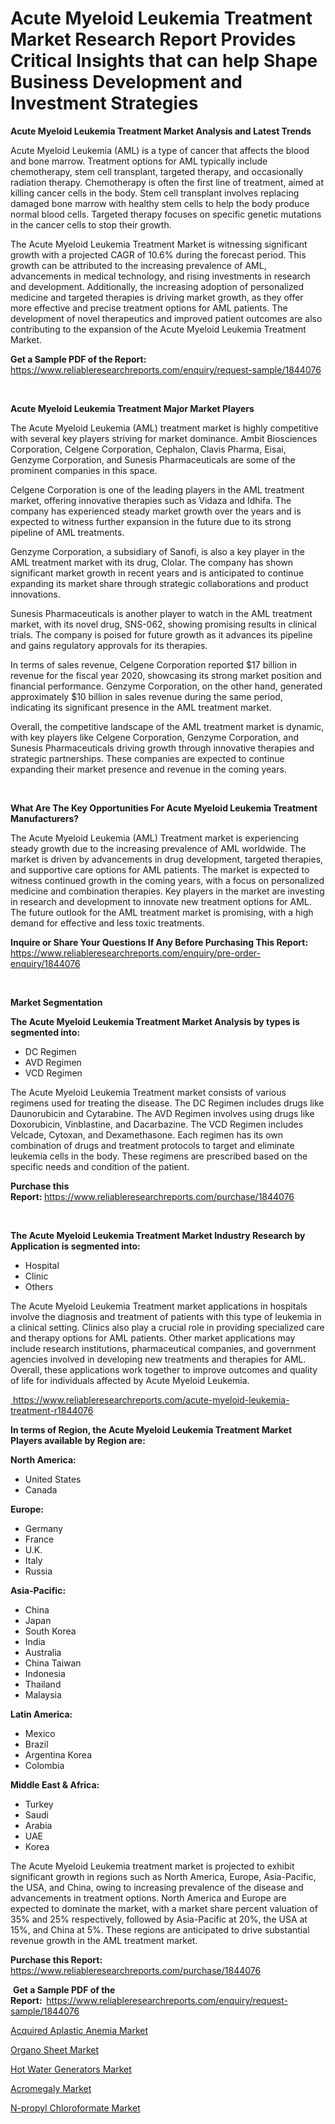<p><h1>Acute Myeloid Leukemia Treatment Market Research Report Provides Critical Insights that can help Shape Business Development and Investment Strategies</h1></p><p><strong>Acute Myeloid Leukemia Treatment Market Analysis and Latest Trends</strong></p>
<p><p>Acute Myeloid Leukemia (AML) is a type of cancer that affects the blood and bone marrow. Treatment options for AML typically include chemotherapy, stem cell transplant, targeted therapy, and occasionally radiation therapy. Chemotherapy is often the first line of treatment, aimed at killing cancer cells in the body. Stem cell transplant involves replacing damaged bone marrow with healthy stem cells to help the body produce normal blood cells. Targeted therapy focuses on specific genetic mutations in the cancer cells to stop their growth.</p><p>The Acute Myeloid Leukemia Treatment Market is witnessing significant growth with a projected CAGR of 10.6% during the forecast period. This growth can be attributed to the increasing prevalence of AML, advancements in medical technology, and rising investments in research and development. Additionally, the increasing adoption of personalized medicine and targeted therapies is driving market growth, as they offer more effective and precise treatment options for AML patients. The development of novel therapeutics and improved patient outcomes are also contributing to the expansion of the Acute Myeloid Leukemia Treatment Market.</p></p>
<p><strong>Get a Sample PDF of the Report:&nbsp;</strong> <a href="https://www.reliableresearchreports.com/enquiry/request-sample/1844076">https://www.reliableresearchreports.com/enquiry/request-sample/1844076</a></p>
<p>&nbsp;</p>
<p><strong>Acute Myeloid Leukemia Treatment Major Market Players</strong></p>
<p><p>The Acute Myeloid Leukemia (AML) treatment market is highly competitive with several key players striving for market dominance. Ambit Biosciences Corporation, Celgene Corporation, Cephalon, Clavis Pharma, Eisai, Genzyme Corporation, and Sunesis Pharmaceuticals are some of the prominent companies in this space.</p><p>Celgene Corporation is one of the leading players in the AML treatment market, offering innovative therapies such as Vidaza and Idhifa. The company has experienced steady market growth over the years and is expected to witness further expansion in the future due to its strong pipeline of AML treatments.</p><p>Genzyme Corporation, a subsidiary of Sanofi, is also a key player in the AML treatment market with its drug, Clolar. The company has shown significant market growth in recent years and is anticipated to continue expanding its market share through strategic collaborations and product innovations.</p><p>Sunesis Pharmaceuticals is another player to watch in the AML treatment market, with its novel drug, SNS-062, showing promising results in clinical trials. The company is poised for future growth as it advances its pipeline and gains regulatory approvals for its therapies.</p><p>In terms of sales revenue, Celgene Corporation reported $17 billion in revenue for the fiscal year 2020, showcasing its strong market position and financial performance. Genzyme Corporation, on the other hand, generated approximately $10 billion in sales revenue during the same period, indicating its significant presence in the AML treatment market.</p><p>Overall, the competitive landscape of the AML treatment market is dynamic, with key players like Celgene Corporation, Genzyme Corporation, and Sunesis Pharmaceuticals driving growth through innovative therapies and strategic partnerships. These companies are expected to continue expanding their market presence and revenue in the coming years.</p></p>
<p>&nbsp;</p>
<p><strong>What Are The Key Opportunities For Acute Myeloid Leukemia Treatment Manufacturers?</strong></p>
<p><p>The Acute Myeloid Leukemia (AML) Treatment market is experiencing steady growth due to the increasing prevalence of AML worldwide. The market is driven by advancements in drug development, targeted therapies, and supportive care options for AML patients. The market is expected to witness continued growth in the coming years, with a focus on personalized medicine and combination therapies. Key players in the market are investing in research and development to innovate new treatment options for AML. The future outlook for the AML treatment market is promising, with a high demand for effective and less toxic treatments.</p></p>
<p><strong>Inquire or Share Your Questions If Any Before Purchasing This Report:</strong> <a href="https://www.reliableresearchreports.com/enquiry/pre-order-enquiry/1844076">https://www.reliableresearchreports.com/enquiry/pre-order-enquiry/1844076</a></p>
<p>&nbsp;</p>
<p><strong>Market Segmentation</strong></p>
<p><strong>The Acute Myeloid Leukemia Treatment Market Analysis by types is segmented into:</strong></p>
<p><ul><li>DC Regimen</li><li>AVD Regimen</li><li>VCD Regimen</li></ul></p>
<p><p>The Acute Myeloid Leukemia Treatment market consists of various regimens used for treating the disease. The DC Regimen includes drugs like Daunorubicin and Cytarabine. The AVD Regimen involves using drugs like Doxorubicin, Vinblastine, and Dacarbazine. The VCD Regimen includes Velcade, Cytoxan, and Dexamethasone. Each regimen has its own combination of drugs and treatment protocols to target and eliminate leukemia cells in the body. These regimens are prescribed based on the specific needs and condition of the patient.</p></p>
<p><strong>Purchase this Report:&nbsp;</strong><a href="https://www.reliableresearchreports.com/purchase/1844076">https://www.reliableresearchreports.com/purchase/1844076</a></p>
<p>&nbsp;</p>
<p><strong>The Acute Myeloid Leukemia Treatment Market Industry Research by Application is segmented into:</strong></p>
<p><ul><li>Hospital</li><li>Clinic</li><li>Others</li></ul></p>
<p><p>The Acute Myeloid Leukemia Treatment market applications in hospitals involve the diagnosis and treatment of patients with this type of leukemia in a clinical setting. Clinics also play a crucial role in providing specialized care and therapy options for AML patients. Other market applications may include research institutions, pharmaceutical companies, and government agencies involved in developing new treatments and therapies for AML. Overall, these applications work together to improve outcomes and quality of life for individuals affected by Acute Myeloid Leukemia.</p></p>
<p><a href="https://www.reliableresearchreports.com/acute-myeloid-leukemia-treatment-r1844076">&nbsp;https://www.reliableresearchreports.com/acute-myeloid-leukemia-treatment-r1844076</a></p>
<p><strong>In terms of Region, the Acute Myeloid Leukemia Treatment Market Players available by Region are:</strong></p>
<p>
    <p> <strong> North America: </strong>
        <ul>
            <li>United States</li>
            <li>Canada</li>
        </ul>
        </p> 
    <p> <strong> Europe: </strong>
        <ul>
            <li>Germany</li>
            <li>France</li>
            <li>U.K.</li>
            <li>Italy</li>
            <li>Russia</li>
        </ul>
        </p> 
    <p> <strong> Asia-Pacific: </strong>
        <ul>
            <li>China</li>
            <li>Japan</li>
            <li>South Korea</li>
            <li>India</li>
            <li>Australia</li>
            <li>China Taiwan</li>
            <li>Indonesia</li>
            <li>Thailand</li>
            <li>Malaysia</li>
        </ul>
        </p> 
    <p> <strong> Latin America: </strong>
        <ul>
            <li>Mexico</li>
            <li>Brazil</li>
            <li>Argentina Korea</li>
            <li>Colombia</li>
        </ul>
        </p> 
    <p> <strong> Middle East & Africa: </strong>
        <ul>
            <li>Turkey</li>
            <li>Saudi</li>
            <li>Arabia</li>
            <li>UAE</li>
            <li>Korea</li>
        </ul>
    </p>
    </p>
<p><p>The Acute Myeloid Leukemia treatment market is projected to exhibit significant growth in regions such as North America, Europe, Asia-Pacific, the USA, and China, owing to increasing prevalence of the disease and advancements in treatment options. North America and Europe are expected to dominate the market, with a market share percent valuation of 35% and 25% respectively, followed by Asia-Pacific at 20%, the USA at 15%, and China at 5%. These regions are anticipated to drive substantial revenue growth in the AML treatment market.</p></p>
<p><strong>Purchase this Report: </strong><a href="https://www.reliableresearchreports.com/purchase/1844076">https://www.reliableresearchreports.com/purchase/1844076</a></p>
<p>&nbsp;<strong>Get a Sample PDF of the Report:&nbsp;&nbsp;</strong><a href="https://www.reliableresearchreports.com/enquiry/request-sample/1844076">https://www.reliableresearchreports.com/enquiry/request-sample/1844076</a></p>
<p><strong></strong></p>
<p><p><a href="https://github.com/lubmix/Market-Research-Report-List-2/blob/main/acquired-aplastic-anemia-market.md">Acquired Aplastic Anemia Market</a></p><p><a href="https://www.linkedin.com/pulse/organo-sheet-market-size-2024-2031-global-industrial-7gobe?trackingId=%2FdyTgdcxiv%2Bj4g4C1NSeFw%3D%3D">Organo Sheet Market</a></p><p><a href="https://www.linkedin.com/pulse/hot-water-generators-market-trends-analysis-forecasted-period-l3nie?trackingId=fhV0vadUXjI4XJPe1JCQoQ%3D%3D">Hot Water Generators Market</a></p><p><a href="https://github.com/Hazelklievgspy6vdcsmu106w/Market-Research-Report-List-2/blob/main/acromegaly-market.md">Acromegaly Market</a></p><p><a href="https://issuu.com/reportprime-2/docs/n-propyl-chloroformate-market-size-2030.pptx">N-propyl Chloroformate Market</a></p></p>